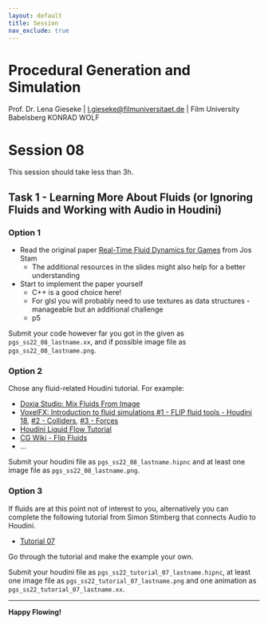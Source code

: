 ```yaml
---
layout: default
title: Session
nav_exclude: true
---
```


# Procedural Generation and Simulation

Prof. Dr. Lena Gieseke \| l.gieseke@filmuniversitaet.de \| Film University Babelsberg KONRAD WOLF

# Session 08

This session should take less than 3h.


## Task 1 - Learning More About Fluids (or Ignoring Fluids and Working with Audio in Houdini)

### Option 1

* Read the original paper [Real-Time Fluid Dynamics for Games](https://www.dgp.toronto.edu/public_user/stam/reality/Research/pdf/GDC03.pdf) from Jos Stam
    * The additional resources in the slides might also help for a better understanding
* Start to implement the paper yourself
    * C++ is a good choice here!
    * For glsl you will probably need to use textures as data structures - manageable but an additional challenge
    * p5

Submit your code however far you got in the given as `pgs_ss22_08_lastname.xx`, and if possible image file as `pgs_ss22_08_lastname.png`.

### Option 2

Chose any fluid-related Houdini tutorial. For example:

* [Doxia Studio: Mix Fluids From Image](https://www.youtube.com/watch?v=aT4mZphB154&t=230s)
* [VoxelFX: Introduction to fluid simulations #1 - FLIP fluid tools - Houdini 18](https://www.youtube.com/watch?v=UQXS12sj9IA&t=42s), [#2 - Colliders](https://www.youtube.com/watch?v=2H1EWhvMewk), [#3 - Forces](https://www.youtube.com/watch?v=tAio77ZdKos)
* [Houdini Liquid Flow Tutorial](https://www.youtube.com/watch?v=_0QzfR-i2Os)
* [CG Wiki - Flip Fluids](https://www.tokeru.com/cgwiki/index.php?title=HoudiniDops#Flip)
* ...

Submit your houdini file as `pgs_ss22_08_lastname.hipnc` and at least one image file as `pgs_ss22_08_lastname.png`.

### Option 3

If fluids are at this point not of interest to you, alternatively you can complete the following tutorial from Simon Stimberg that connects Audio to Houdini.

* [Tutorial 07](tutorial_07_audio.md)

Go through the tutorial and make the example your own.  

Submit your houdini file as `pgs_ss22_tutorial_07_lastname.hipnc`, at least one image file as `pgs_ss22_tutorial_07_lastname.png` and one animation as `pgs_ss22_tutorial_07_lastname.xx`.

---

**Happy Flowing!**
